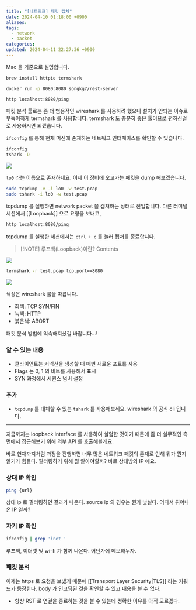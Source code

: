 ```yaml
---
title: "[네트워크] 패킷 캡처"
date: 2024-04-10 01:18:00 +0900
aliases: 
tags:
  - network
  - packet
categories: 
updated: 2024-04-11 22:27:36 +0900
---
```


Mac 을 기준으로 설명합니다.

```bash
brew install httpie termshark
```

```bash
docker run -p 8080:8080 songkg7/rest-server
```

```bash
http localhost:8080/ping
```

패킷 분석 툴로는 좀 더 범용적인 wireshark 를 사용하려 했으나 설치가 안되는 이슈로 부득이하게 termshark 를 사용합니다. termshark 도 충분히 좋은 툴이므로 편하신걸로 사용하시면 되겠습니다.

`ifconfig` 를 통해 현재 머신에 존재하는 네트워크 인터페이스를 확인할 수 있습니다.

```bash
ifconfig
tshark -D
```

![](https://i.imgur.com/NjtA2p3.png)

`lo0` 라는 이름으로 존재하네요. 이제 이 장비에 오고가는 패킷을 dump 해보겠습니다.

```bash
sudo tcpdump -v -i lo0 -w test.pcap
sudo tshark -i lo0 -w test.pcap
```

tcpdump 를 실행하면 network packet 을 캡쳐하는 상태로 진입합니다. 다른 터미널 세션에서 [[Loopback]] 으로 요청을 보내고,

```bash
http localhost:8080/ping
```

tcpdump 를 실행한 세션에서는 `ctrl + c` 를 눌러 캡쳐를 종료합니다.

> [!NOTE] 루프백(Loopback)이란?
> Contents

![](https://i.imgur.com/f7cGNTK.png)

```bash
termshark -r test.pcap tcp.port==8080
```

![](https://i.imgur.com/9R32wPz.png)

색상은 wireshark 룰을 따릅니다.

- 회색: TCP SYN/FIN
- 녹색: HTTP
- 붉은색: ABORT

패킷 분석 방법에 익숙해지셨길 바랍니다...!

### 알 수 있는 내용

- 클라이언트는 커넥션을 생성할 때 매번 새로운 포트를 사용
- Flags 는 0, 1 의 비트를 사용해서 표시
- SYN 과정에서 시퀀스 넘버 설정

### 추가

- `tcpdump` 를 대체할 수 있는 `tshark` 를 사용해보세요. wireshark 의 공식 cli 입니다.

---

지금까지는 loopback interface 를 사용하여 실험한 것이기 때문에 좀 더 실무적인 측면에서 접근해보기 위해 외부 API 를 호출해볼게요.

바로 현재까지처럼 과정을 진행하면 너무 많은 네트워크 패킷의 존재로 인해 뭐가 뭔지 알기가 힘들다. 필터링하기 위해 뭘 알아야할까? 바로 상대방의 IP 에요.

### 상대 IP 확인

```bash
ping {url}
```

상대 ip 로 필터링하면 결과가 나온다. source ip 의 경우는 뭔가 낯설다. 어디서 튀어나온 IP 일까?

### 자기 IP 확인

```bash
ifconfig | grep 'inet '
```

루프백, 이더넷 및 wi-fi 가 함께 나온다. 어딘가에 메모해두자.

### 패킷 분석

이제는 https 로 요청을 보냈기 때문에 [[Transport Layer Security|TLS]] 라는 키워드가 등장한다. body 가 인코딩된 것을 확인할 수 있고 내용을 볼 수 없다.

- 항상 RST 로 연결을 종료하는 것을 볼 수 있는데 정확한 이유를 아직 모르겠다.
